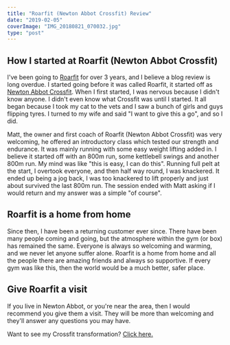 ```yaml
---
title: "Roarfit (Newton Abbot Crossfit) Review"
date: "2019-02-05"
coverImage: "IMG_20180821_070032.jpg"
type: "post"
---
```


## How I started at Roarfit (Newton Abbot Crossfit)

I've been going to [Roarfit](https://www.weareroarfit.com/) for over 3 years, and I believe a blog review is long overdue. I started going before it was called Roarfit, it started off as [Newton Abbot Crossfit](https://www.newtonabbotcrossfit.com/). When I first started, I was nervous because I didn't know anyone. I didn't even know what Crossfit was until I started. It all began because I took my cat to the vets and I saw a bunch of girls and guys flipping tyres. I turned to my wife and said "I want to give this a go", and so I did.

Matt, the owner and first coach of Roarfit (Newton Abbot Crossfit) was very welcoming, he offered an introductory class which tested our strength and endurance. It was mainly running with some easy weight lifting added in. I believe it started off with an 800m run, some kettlebell swings and another 800m run. My mind was like "this is easy, I can do this". Running full pelt at the start, I overtook everyone, and then half way round, I was knackered. It ended up being a jog back, I was too knackered to lift properly and just about survived the last 800m run. The session ended with Matt asking if I would return and my answer was a simple "of course".

## Roarfit is a home from home

Since then, I have been a returning customer ever since. There have been many people coming and going, but the atmosphere within the gym (or box) has remained the same. Everyone is always so welcoming and warming, and we never let anyone suffer alone. Roarfit is a home from home and all the people there are amazing friends and always so supportive. If every gym was like this, then the world would be a much better, safer place.

## Give Roarfit a visit

If you live in Newton Abbot, or you're near the area, then I would recommend you give them a visit. They will be more than welcoming and they'll answer any questions you may have.

Want to see my Crossfit transformation? [Click here.](/blog/3-years-at-crossfit/)
